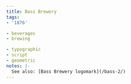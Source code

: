 ```yaml
---
title: Bass Brewery
tags:
- '1876'

- beverages
- brewing

- typographic
- script
- geometric
notes: |-
  See also: [Bass Brewery logomark](/bass-2/)
---
```


